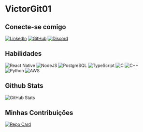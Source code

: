 # VictorGit01

## Conecte-se comigo
[![LinkedIn](https://img.shields.io/badge/LinkedIn-000?style=for-the-badge&logo=linkedin)](https://www.linkedin.com/in/victor-silva-d-s-00ab66207/)
[![GitHub](https://img.shields.io/badge/GitHub-000?style=for-the-badge&logo=github)](https://github.com/VictorGit01)
[![Discord](https://img.shields.io/badge/Discord-000?style=for-the-badge&logo=discord&logoColor=white)](https://discord.com/channels/@v800_27795/)

## Habilidades
![React Native](https://img.shields.io/badge/React_Native-000?style=for-the-badge&logo=react&logoColor=61DAFB)
![NodeJS](https://img.shields.io/badge/node.js-000?style=for-the-badge&logo=node.js)
![PostgreSQL](https://img.shields.io/badge/PostgreSQL-000?style=for-the-badge&logo=postgresql)
![TypeScript](https://img.shields.io/badge/TypeScript-000?style=for-the-badge&logo=typescript)
![C](https://img.shields.io/badge/C-000?style=for-the-badge&logo=c)
![C++](https://img.shields.io/badge/C%2B%2B-000?style=for-the-badge&logo=c%2B%2B)
![Python](https://img.shields.io/badge/python-000?style=for-the-badge&logo=python&logoColor=ffdd54)
![AWS](https://img.shields.io/badge/AWS-000.svg?style=for-the-badge&logo=amazon-aws)

## Github Stats
![GitHub Stats](https://github-readme-stats.vercel.app/api?username=VictorGit01&theme=transparent&bg_color=000&border_color=30A3DC&show_icons=true&icon_color=30A3DC&text_color=FFF&hide_title=true)

## Minhas Contribuições
[![Repo Card](https://github-readme-stats.vercel.app/api/pin/?username=VictorGit01&repo=dio-lab-open-source&bg_color=000&border_color=30A3DC&show_icons=true&icon_color=30A3DC&text_color=FFF)](https://github.com/VictorGit01/dio-lab-open-source)
